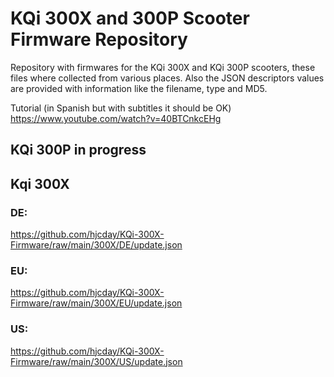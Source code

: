 # KQi 300X and 300P Scooter Firmware Repository
Repository with firmwares for the KQi 300X and KQi 300P scooters, these files where collected from various places. Also the JSON descriptors values are provided with information like the filename, type and MD5.

Tutorial (in Spanish but with subtitles it should be OK) https://www.youtube.com/watch?v=40BTCnkcEHg

## KQi 300P in progress

## Kqi 300X

### DE: 

https://github.com/hjcday/KQi-300X-Firmware/raw/main/300X/DE/update.json

### EU:

https://github.com/hjcday/KQi-300X-Firmware/raw/main/300X/EU/update.json

### US:

https://github.com/hjcday/KQi-300X-Firmware/raw/main/300X/US/update.json



